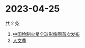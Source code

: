 # 2023-04-25

共 2 条

<!-- BEGIN ZHIHUSEARCH -->
<!-- 最后更新时间 Tue Apr 25 2023 03:09:34 GMT+0800 (China Standard Time) -->
1. [中国绘制火星全球影像图首次发布](https://www.zhihu.com/search?q=中国绘制火星全球影像图首次发布)
1. [人文季](https://www.zhihu.com/search?q=人文季)
<!-- END ZHIHUSEARCH -->
